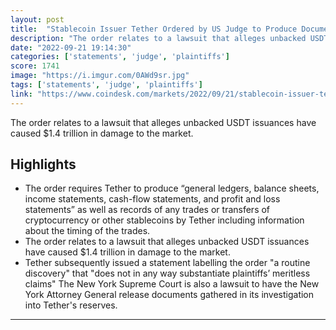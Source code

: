 ```yaml
---
layout: post
title:  "Stablecoin Issuer Tether Ordered by US Judge to Produce Documents Showing Backing of USDT"
description: "The order relates to a lawsuit that alleges unbacked USDT issuances have caused $1.4 trillion in damage to the market."
date: "2022-09-21 19:14:30"
categories: ['statements', 'judge', 'plaintiffs']
score: 1741
image: "https://i.imgur.com/0AWd9sr.jpg"
tags: ['statements', 'judge', 'plaintiffs']
link: "https://www.coindesk.com/markets/2022/09/21/stablecoin-issuer-tether-ordered-to-produce-documents-showing-backing-of-usdt/"
---
```


The order relates to a lawsuit that alleges unbacked USDT issuances have caused $1.4 trillion in damage to the market.

## Highlights

- The order requires Tether to produce “general ledgers, balance sheets, income statements, cash-flow statements, and profit and loss statements” as well as records of any trades or transfers of cryptocurrency or other stablecoins by Tether including information about the timing of the trades.
- The order relates to a lawsuit that alleges unbacked USDT issuances have caused $1.4 trillion in damage to the market.
- Tether subsequently issued a statement labelling the order "a routine discovery" that "does not in any way substantiate plaintiffs’ meritless claims" The New York Supreme Court is also a lawsuit to have the New York Attorney General release documents gathered in its investigation into Tether's reserves.

---
